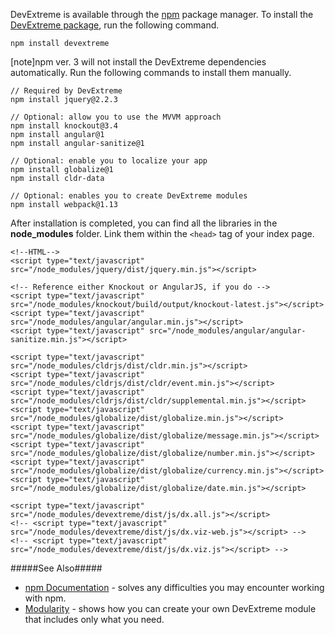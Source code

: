DevExtreme is available through the [npm](https://www.npmjs.com) package manager. To install the [DevExtreme package](https://www.npmjs.com/package/devextreme), run the following command.

    npm install devextreme

[note]npm ver. 3 will not install the DevExtreme dependencies automatically. Run the following commands to install them manually.

    // Required by DevExtreme
    npm install jquery@2.2.3

    // Optional: allow you to use the MVVM approach
    npm install knockout@3.4
    npm install angular@1
    npm install angular-sanitize@1

    // Optional: enable you to localize your app
    npm install globalize@1
    npm install cldr-data

    // Optional: enables you to create DevExtreme modules
    npm install webpack@1.13

After installation is completed, you can find all the libraries in the **node_modules** folder. Link them within the `<head>` tag of your index page.

    <!--HTML-->
    <script type="text/javascript" src="/node_modules/jquery/dist/jquery.min.js"></script>

    <!-- Reference either Knockout or AngularJS, if you do -->
    <script type="text/javascript" src="/node_modules/knockout/build/output/knockout-latest.js"></script>
    <script type="text/javascript" src="/node_modules/angular/angular.min.js"></script>
    <script type="text/javascript" src="/node_modules/angular/angular-sanitize.min.js"></script>

    <script type="text/javascript" src="/node_modules/cldrjs/dist/cldr.min.js"></script>
    <script type="text/javascript" src="/node_modules/cldrjs/dist/cldr/event.min.js"></script>
    <script type="text/javascript" src="/node_modules/cldrjs/dist/cldr/supplemental.min.js"></script>
    <script type="text/javascript" src="/node_modules/globalize/dist/globalize.min.js"></script>
    <script type="text/javascript" src="/node_modules/globalize/dist/globalize/message.min.js"></script>
    <script type="text/javascript" src="/node_modules/globalize/dist/globalize/number.min.js"></script>
    <script type="text/javascript" src="/node_modules/globalize/dist/globalize/currency.min.js"></script>
    <script type="text/javascript" src="/node_modules/globalize/dist/globalize/date.min.js"></script>

    <script type="text/javascript" src="/node_modules/devextreme/dist/js/dx.all.js"></script>
    <!-- <script type="text/javascript" src="/node_modules/devextreme/dist/js/dx.viz-web.js"></script> -->
    <!-- <script type="text/javascript" src="/node_modules/devextreme/dist/js/dx.viz.js"></script> -->


#####See Also#####
- [npm Documentation](https://docs.npmjs.com) - solves any difficulties you may encounter working with npm.
- [Modularity](/concepts/Common/30%20Modularity '/Documentation/Guide/Common/Modularity/') - shows how you can create your own DevExtreme module that includes only what you need.